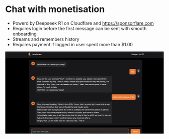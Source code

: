 # Chat with monetisation

- Powerd by Deepseek R1 on Cloudflare and https://sponsorflare.com
- Requires login before the first message can be sent with smooth onboarding
- Streams and remembers history
- Requires payment if logged in user spent more than $1.00

![](screenshot.png)
